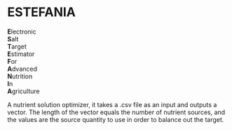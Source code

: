 # **ESTEFANIA**

**E**lectronic<br>
**S**alt<br>
**T**arget<br>
**E**stimator<br>
**F**or<br>
**A**dvanced<br>
**N**utrition<br>
**I**n<br>
**A**griculture<br>


A nutrient solution optimizer, it takes a .csv file as an input and outputs a vector.
The length of the vector equals the number of nutrient sources, and the values are the source quantity to use in order to balance out the target.
